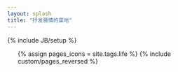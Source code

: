 ```yaml
---
layout: splash
title: "抒发骚情的菜地"
---
```

{% include JB/setup %}

<ul class="thumbnails">
  {% assign pages_icons = site.tags.life %}
  {% include custom/pages_reversed %}
</ul>
